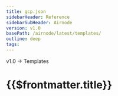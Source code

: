 ```yaml
---
title: gcp.json
sidebarHeader: Reference
sidebarSubHeader: Airnode
version: v1.0
basePath: /airnode/latest/templates/
outline: deep
tags:
---
```


<VersionWarning/>

<PageHeader>v1.0 → Templates </PageHeader>

# {{$frontmatter.title}}
